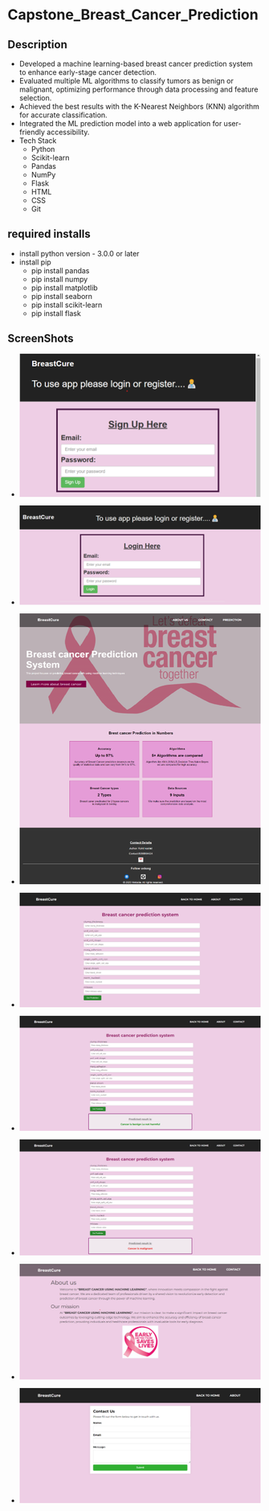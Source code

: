 # Capstone_Breast_Cancer_Prediction

## Description
  - Developed a machine learning-based breast cancer prediction system to enhance early-stage cancer detection.
  - Evaluated multiple ML algorithms to classify tumors as benign or malignant, optimizing performance through data processing and feature selection.
  - Achieved the best results with the K-Nearest Neighbors (KNN) algorithm for accurate classification.
  - Integrated the ML prediction model into a web application for user-friendly accessibility.
  - Tech Stack
    - Python 
    - Scikit-learn
    - Pandas
    - NumPy
    - Flask
    - HTML
    - CSS
    - Git

## required installs
  - install python version - 3.0.0 or later
  - install pip
    - pip install pandas
    - pip install numpy
    - pip install matplotlib
    - pip install seaborn
    - pip install scikit-learn
    - pip install flask

## ScreenShots

- ![Signup](/screenshots/Signup.png "Signup page")

- ![Login](/screenshots/Login.png "Login page")

- ![Home](/screenshots/Home.png "Home page")

- ![PredictionPage](/screenshots/PredictionPage.png "PredictionPage page")

- ![PredictionBenign](/screenshots/PredictionBenign.png "PredictionBenign page")

- ![PredictionMalignant](/screenshots/PredictionMalignant.png "PredictionMalignant page")

- ![About](/screenshots/About.png "About page")

- ![ContactUs](/screenshots/ContactUs.png "ContactUs page")



